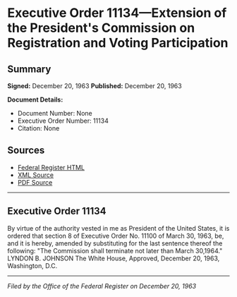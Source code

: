 # Executive Order 11134—Extension of the President's Commission on Registration and Voting Participation

## Summary

**Signed:** December 20, 1963
**Published:** December 20, 1963

**Document Details:**
- Document Number: None
- Executive Order Number: 11134
- Citation: None

## Sources
- [Federal Register HTML](https://www.presidency.ucsb.edu/documents/executive-order-11134-extension-the-presidents-commission-registration-and-voting)
- [XML Source](None)
- [PDF Source](None)

---

## Executive Order 11134

By virtue of the authority vested in me as President of the United States, it is ordered that section 8 of Executive Order No. 11100 of March 30, 1963, be, and it is hereby, amended by substituting for the last sentence thereof the following: "The Commission shall terminate not later than March 30,1964."
LYNDON B. JOHNSON
The White House,
Approved, December 20, 1963,
Washington, D.C.

---

*Filed by the Office of the Federal Register on December 20, 1963*
